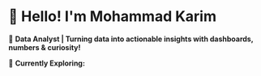 # 👋 Hello! I'm Mohammad Karim

🎯 **Data Analyst | Turning data into actionable insights with dashboards, numbers & curiosity!**


🌱 **Currently Exploring:**
